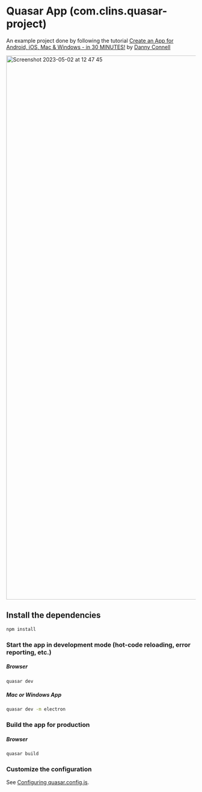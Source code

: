 # Quasar App (com.clins.quasar-project)
An example project done by following the tutorial [Create an App for Android, iOS, Mac & Windows - in 30 MINUTES!](https://www.youtube.com/watch?v=GV-D85D9KJQ) by [Danny Connell](https://www.dconnell.co.uk/#/)

<img width="1443" alt="Screenshot 2023-05-02 at 12 47 45" src="https://user-images.githubusercontent.com/1874643/235575314-9ad6c35c-5d09-421a-ab63-f8ab4dda7749.png">

## Install the dependencies
```bash
npm install
```
### Start the app in development mode (hot-code reloading, error reporting, etc.)
##### Browser
```bash
quasar dev
```
##### Mac or Windows App
```bash
quasar dev -m electron
```
### Build the app for production
##### Browser
```bash
quasar build
```
### Customize the configuration
See [Configuring quasar.config.js](https://v2.quasar.dev/quasar-cli-vite/quasar-config-js).
